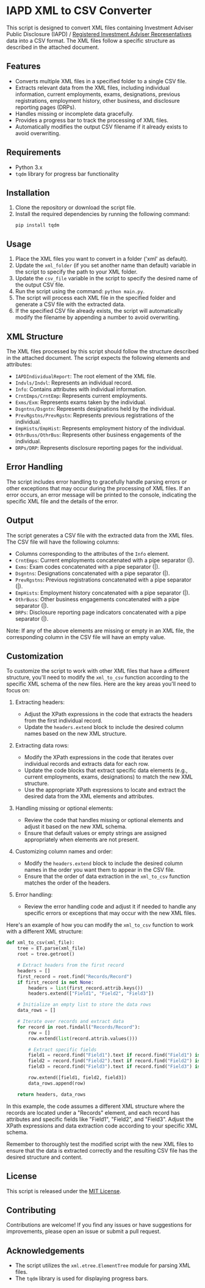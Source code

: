# IAPD XML to CSV Converter

This script is designed to convert XML files containing Investment Adviser Public Disclosure (IAPD) / [Registered Investment Adviser Representatives](https://adviserinfo.sec.gov/compilation) data into a CSV format. The XML files follow a specific structure as described in the attached document. 

## Features

- Converts multiple XML files in a specified folder to a single CSV file.
- Extracts relevant data from the XML files, including individual information, current employments, exams, designations, previous registrations, employment history, other business, and disclosure reporting pages (DRPs).
- Handles missing or incomplete data gracefully.
- Provides a progress bar to track the processing of XML files.
- Automatically modifies the output CSV filename if it already exists to avoid overwriting.

## Requirements

- Python 3.x
- `tqdm` library for progress bar functionality

## Installation

1. Clone the repository or download the script file.
2. Install the required dependencies by running the following command:
   ```
   pip install tqdm
   ```
## Usage

1. Place the XML files you want to convert in a folder ('xml' as default).
2. Update the `xml_folder` (if you set another name than default) variable in the script to specify the path to your XML folder.
3. Update the `csv_file` variable in the script to specify the desired name of the output CSV file.
4. Run the script using the command: `python main.py`.
5. The script will process each XML file in the specified folder and generate a CSV file with the extracted data.
6. If the specified CSV file already exists, the script will automatically modify the filename by appending a number to avoid overwriting.

## XML Structure

The XML files processed by this script should follow the structure described in the attached document. The script expects the following elements and attributes:

- `IAPDIndividualReport`: The root element of the XML file.
- `Indvls/Indvl`: Represents an individual record.
- `Info`: Contains attributes with individual information.
- `CrntEmps/CrntEmp`: Represents current employments.
- `Exms/Exm`: Represents exams taken by the individual.
- `Dsgntns/Dsgntn`: Represents designations held by the individual.
- `PrevRgstns/PrevRgstn`: Represents previous registrations of the individual.
- `EmpHists/EmpHist`: Represents employment history of the individual.
- `OthrBuss/OthrBus`: Represents other business engagements of the individual.
- `DRPs/DRP`: Represents disclosure reporting pages for the individual.

## Error Handling

The script includes error handling to gracefully handle parsing errors or other exceptions that may occur during the processing of XML files. If an error occurs, an error message will be printed to the console, indicating the specific XML file and the details of the error.

## Output

The script generates a CSV file with the extracted data from the XML files. The CSV file will have the following columns:

- Columns corresponding to the attributes of the `Info` element.
- `CrntEmps`: Current employments concatenated with a pipe separator (|).
- `Exms`: Exam codes concatenated with a pipe separator (|).
- `Dsgntns`: Designations concatenated with a pipe separator (|).
- `PrevRgstns`: Previous registrations concatenated with a pipe separator (|).
- `EmpHists`: Employment history concatenated with a pipe separator (|).
- `OthrBuss`: Other business engagements concatenated with a pipe separator (|).
- `DRPs`: Disclosure reporting page indicators concatenated with a pipe separator (|).

Note: If any of the above elements are missing or empty in an XML file, the corresponding column in the CSV file will have an empty value.

## Customization

To customize the script to work with other XML files that have a different structure, you'll need to modify the `xml_to_csv` function according to the specific XML schema of the new files. Here are the key areas you'll need to focus on:

1. Extracting headers:
   - Adjust the XPath expressions in the code that extracts the headers from the first individual record.
   - Update the `headers.extend` block to include the desired column names based on the new XML structure.

2. Extracting data rows:
   - Modify the XPath expressions in the code that iterates over individual records and extracts data for each row.
   - Update the code blocks that extract specific data elements (e.g., current employments, exams, designations) to match the new XML structure.
   - Use the appropriate XPath expressions to locate and extract the desired data from the XML elements and attributes.

3. Handling missing or optional elements:
   - Review the code that handles missing or optional elements and adjust it based on the new XML schema.
   - Ensure that default values or empty strings are assigned appropriately when elements are not present.

4. Customizing column names and order:
   - Modify the `headers.extend` block to include the desired column names in the order you want them to appear in the CSV file.
   - Ensure that the order of data extraction in the `xml_to_csv` function matches the order of the headers.

5. Error handling:
   - Review the error handling code and adjust it if needed to handle any specific errors or exceptions that may occur with the new XML files.

Here's an example of how you can modify the `xml_to_csv` function to work with a different XML structure:

```python
def xml_to_csv(xml_file):
    tree = ET.parse(xml_file)
    root = tree.getroot()

    # Extract headers from the first record
    headers = []
    first_record = root.find("Records/Record")
    if first_record is not None:
        headers = list(first_record.attrib.keys())
        headers.extend(["Field1", "Field2", "Field3"])

    # Initialize an empty list to store the data rows
    data_rows = []

    # Iterate over records and extract data
    for record in root.findall("Records/Record"):
        row = []
        row.extend(list(record.attrib.values()))

        # Extract specific fields
        field1 = record.find("Field1").text if record.find("Field1") is not None else ""
        field2 = record.find("Field2").text if record.find("Field2") is not None else ""
        field3 = record.find("Field3").text if record.find("Field3") is not None else ""

        row.extend([field1, field2, field3])
        data_rows.append(row)

    return headers, data_rows
```

In this example, the code assumes a different XML structure where the records are located under a "Records" element, and each record has attributes and specific fields like "Field1", "Field2", and "Field3". Adjust the XPath expressions and data extraction code according to your specific XML schema.

Remember to thoroughly test the modified script with the new XML files to ensure that the data is extracted correctly and the resulting CSV file has the desired structure and content.

## License

This script is released under the [MIT License](https://opensource.org/licenses/MIT).

## Contributing

Contributions are welcome! If you find any issues or have suggestions for improvements, please open an issue or submit a pull request.

## Acknowledgements

- The script utilizes the `xml.etree.ElementTree` module for parsing XML files.
- The `tqdm` library is used for displaying progress bars.

